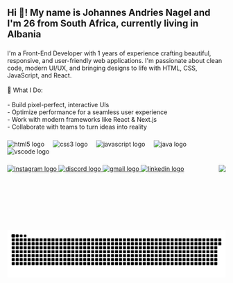 <h2 align="left">Hi 👋! My name is Johannes Andries Nagel and I'm 26 from South Africa, currently living in Albania</h2>

###

<p align="left">I'm a Front-End Developer with 1 years of experience crafting beautiful, responsive, and user-friendly web applications. I'm passionate about clean code, modern UI/UX, and bringing designs to life with HTML, CSS, JavaScript, and React.<br><br>🚀 What I Do:<br><br>-  Build pixel-perfect, interactive UIs<br>- Optimize performance for a seamless user experience<br>- Work with modern frameworks like React & Next.js<br>- Collaborate with teams to turn ideas into reality</p>

###

<div align="left">
  <img src="https://cdn.jsdelivr.net/gh/devicons/devicon/icons/html5/html5-original.svg" height="30" alt="html5 logo"  />
  <img width="12" />
  <img src="https://cdn.jsdelivr.net/gh/devicons/devicon/icons/css3/css3-original.svg" height="30" alt="css3 logo"  />
  <img width="12" />
  <img src="https://cdn.jsdelivr.net/gh/devicons/devicon/icons/javascript/javascript-original.svg" height="30" alt="javascript logo"  />
  <img width="12" />
  <img src="https://cdn.jsdelivr.net/gh/devicons/devicon/icons/java/java-original.svg" height="30" alt="java logo"  />
  <img width="12" />
  <img src="https://cdn.jsdelivr.net/gh/devicons/devicon/icons/vscode/vscode-original.svg" height="30" alt="vscode logo"  />
</div>

###

<img align="right" height="150" src="https://i.imgflip.com/65efzo.gif"  />

###

<div align="left">
  <a href="https://www.instagram.com/miiiiisterj/" target="_blank">
    <img src="https://img.shields.io/static/v1?message=Instagram&logo=instagram&label=&color=E4405F&logoColor=white&labelColor=&style=for-the-badge" height="35" alt="instagram logo"  />
  </a>
  <a href="https://discordapp.com/users/johannesnagel" target="_blank">
    <img src="https://img.shields.io/static/v1?message=Discord&logo=discord&label=&color=7289DA&logoColor=white&labelColor=&style=for-the-badge" height="35" alt="discord logo"  />
  </a>
  <a href="andrenagel0999@gmail.com" target="_blank">
    <img src="https://img.shields.io/static/v1?message=Gmail&logo=gmail&label=&color=D14836&logoColor=white&labelColor=&style=for-the-badge" height="35" alt="gmail logo"  />
  </a>
  <a href="https://www.linkedin.com/in/johannes-andries-nagel-0b1a84183/" target="_blank">
    <img src="https://img.shields.io/static/v1?message=LinkedIn&logo=linkedin&label=&color=0077B5&logoColor=white&labelColor=&style=for-the-badge" height="35" alt="linkedin logo"  />
  </a>
</div>

###

<br clear="both">

<picture>
  <source media="(prefers-color-scheme: dark)" srcset="https://raw.githubusercontent.com/Grappeyy/Grappeyy/output/github-snake-dark.svg" />
  <source media="(prefers-color-scheme: light)" srcset="https://raw.githubusercontent.com/Grappeyy/Grappeyy/output/github-snake.svg" />
  <img alt="github-snake" src="https://raw.githubusercontent.com/Grappeyy/Grappeyy/output/github-snake.svg" />
</picture>

###
